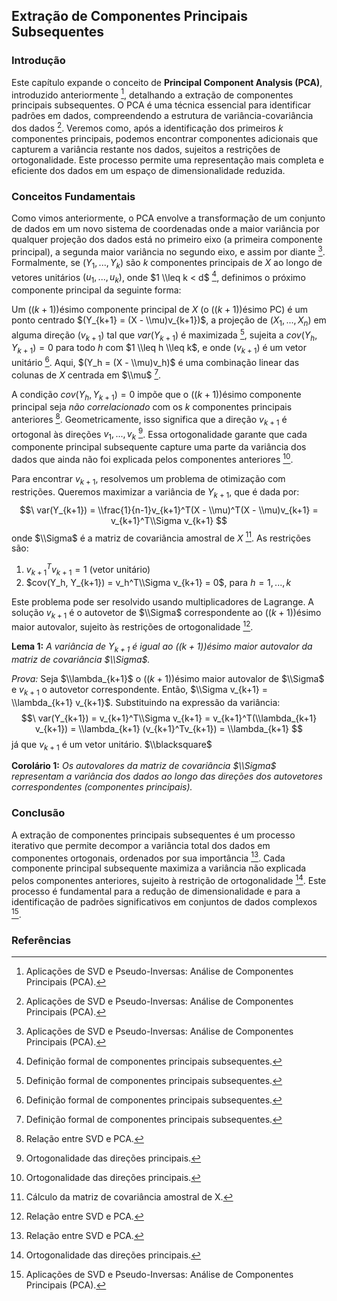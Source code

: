## Extração de Componentes Principais Subsequentes

### Introdução
Este capítulo expande o conceito de **Principal Component Analysis (PCA)**, introduzido anteriormente [^768], detalhando a extração de componentes principais subsequentes. O PCA é uma técnica essencial para identificar padrões em dados, compreendendo a estrutura de variância-covariância dos dados [^768]. Veremos como, após a identificação dos primeiros *k* componentes principais, podemos encontrar componentes adicionais que capturem a variância restante nos dados, sujeitos a restrições de ortogonalidade. Este processo permite uma representação mais completa e eficiente dos dados em um espaço de dimensionalidade reduzida.

### Conceitos Fundamentais
Como vimos anteriormente, o PCA envolve a transformação de um conjunto de dados em um novo sistema de coordenadas onde a maior variância por qualquer projeção dos dados está no primeiro eixo (a primeira componente principal), a segunda maior variância no segundo eixo, e assim por diante [^768]. Formalmente, se $(Y_1, ..., Y_k)$ são *k* componentes principais de *X* ao longo de vetores unitários $(u_1, ..., u_k)$, onde $1 \\leq k < d$ [^772], definimos o próximo componente principal da seguinte forma:

Um $((k+1))$ésimo componente principal de *X* (o $((k+1))$ésimo PC) é um ponto centrado $(Y_{k+1} = (X - \\mu)v_{k+1})$, a projeção de $(X_1, ..., X_n)$ em alguma direção $(v_{k+1})$ tal que $var(Y_{k+1})$ é maximizada [^772], sujeita a $cov(Y_h, Y_{k+1}) = 0$ para todo *h* com $1 \\leq h \\leq k$, e onde $(v_{k+1})$ é um vetor unitário [^772]. Aqui, $(Y_h = (X - \\mu)v_h)$ é uma combinação linear das colunas de *X* centrada em $\\mu$ [^772].

A condição $cov(Y_h, Y_{k+1}) = 0$ impõe que o $((k+1))$ésimo componente principal seja *não correlacionado* com os *k* componentes principais anteriores [^774]. Geometricamente, isso significa que a direção $v_{k+1}$ é ortogonal às direções $v_1, ..., v_k$ [^775]. Essa ortogonalidade garante que cada componente principal subsequente capture uma parte da variância dos dados que ainda não foi explicada pelos componentes anteriores [^775].

Para encontrar $v_{k+1}$, resolvemos um problema de otimização com restrições. Queremos maximizar a variância de $Y_{k+1}$, que é dada por:
$$\
var(Y_{k+1}) = \\frac{1}{n-1}v_{k+1}^T(X - \\mu)^T(X - \\mu)v_{k+1} = v_{k+1}^T\\Sigma v_{k+1}
$$
onde $\\Sigma$ é a matriz de covariância amostral de *X* [^769]. As restrições são:
1.  $v_{k+1}^Tv_{k+1} = 1$ (vetor unitário)
2.  $cov(Y_h, Y_{k+1}) = v_h^T\\Sigma v_{k+1} = 0$, para $h = 1, ..., k$

Este problema pode ser resolvido usando multiplicadores de Lagrange. A solução $v_{k+1}$ é o autovetor de $\\Sigma$ correspondente ao $((k+1))$ésimo maior autovalor, sujeito às restrições de ortogonalidade [^774].

**Lema 1:** *A variância de $Y_{k+1}$ é igual ao $((k+1))$ésimo maior autovalor da matriz de covariância $\\Sigma$.*

*Prova:* Seja $\\lambda_{k+1}$ o $((k+1))$ésimo maior autovalor de $\\Sigma$ e $v_{k+1}$ o autovetor correspondente. Então, $\\Sigma v_{k+1} = \\lambda_{k+1} v_{k+1}$. Substituindo na expressão da variância:
$$\
var(Y_{k+1}) = v_{k+1}^T\\Sigma v_{k+1} = v_{k+1}^T(\\lambda_{k+1} v_{k+1}) = \\lambda_{k+1} (v_{k+1}^Tv_{k+1}) = \\lambda_{k+1}
$$
já que $v_{k+1}$ é um vetor unitário. $\\blacksquare$

**Corolário 1:** *Os autovalores da matriz de covariância $\\Sigma$ representam a variância dos dados ao longo das direções dos autovetores correspondentes (componentes principais).*

### Conclusão
A extração de componentes principais subsequentes é um processo iterativo que permite decompor a variância total dos dados em componentes ortogonais, ordenados por sua importância [^774]. Cada componente principal subsequente maximiza a variância não explicada pelos componentes anteriores, sujeito à restrição de ortogonalidade [^775]. Este processo é fundamental para a redução de dimensionalidade e para a identificação de padrões significativos em conjuntos de dados complexos [^768].

### Referências
[^768]: Aplicações de SVD e Pseudo-Inversas: Análise de Componentes Principais (PCA).
[^769]: Cálculo da matriz de covariância amostral de X.
[^772]: Definição formal de componentes principais subsequentes.
[^774]: Relação entre SVD e PCA.
[^775]: Ortogonalidade das direções principais.
<!-- END -->